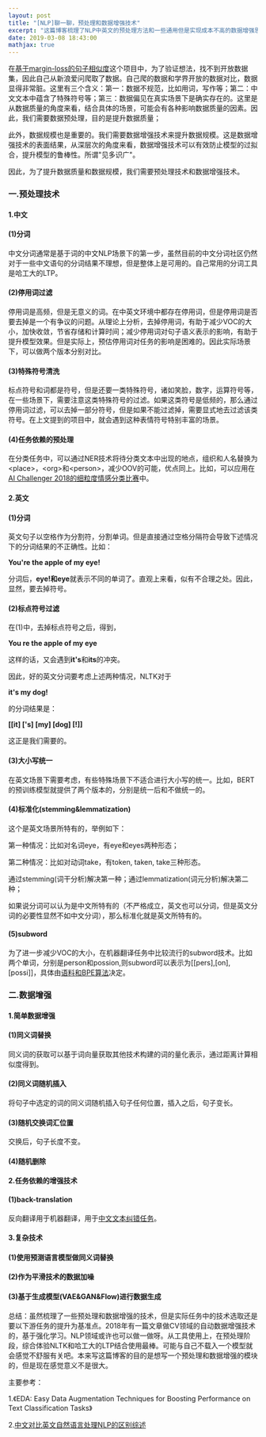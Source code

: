 ```yaml
---
layout: post
title: "[NLP]聊一聊，预处理和数据增强技术"
excerpt: "这篇博客梳理了NLP中英文的预处理方法和一些通用但是实现成本不高的数据增强思路。"
date: 2019-03-08 18:43:00
mathjax: true
---
```


<script type="text/javascript" src="http://cdn.mathjax.org/mathjax/latest/MathJax.js?config=default"></script>

在[基于margin-loss的句子相似度](https://github.com/zhpmatrix/margin-loss-for-sentence-similarity)这个项目中，为了验证想法，找不到开放数据集，因此自己从新浪爱问爬取了数据。自己爬的数据和学界开放的数据对比，数据显得非常脏。这里有三个含义：第一：数据不规范，比如用词，写作等；第二：中文文本中蕴含了特殊符号等；第三：数据偏见在真实场景下是确实存在的。这里是从数据质量的角度来看，结合具体的场景，可能会有各种影响数据质量的因素。因此，我们需要数据预处理，目的是提升数据质量；

此外，数据规模也是重要的。我们需要数据增强技术来提升数据规模。这是数据增强技术的表面结果，从深层次的角度来看，数据增强技术可以有效防止模型的过拟合，提升模型的鲁棒性。所谓"见多识广"。

因此，为了提升数据质量和数据规模，我们需要预处理技术和数据增强技术。

### 一.预处理技术

#### 1.中文

#### (1)分词

中文分词通常是基于词的中文NLP场景下的第一步，虽然目前的中文分词社区仍然对于一些中文语句的分词结果不理想，但是整体上是可用的。自己常用的分词工具是哈工大的LTP。

#### (2)停用词过滤

停用词是高频，但是无意义的词。在中英文环境中都存在停用词，但是停用词是否要去掉是一个有争议的问题。从理论上分析，去掉停用词，有助于减少VOC的大小，加快收敛，节省存储和计算时间；减少停用词对句子语义表示的影响，有助于提升模型效果。但是实际上，预估停用词对任务的影响是困难的。因此实际场景下，可以做两个版本分别对比。

#### (3)特殊符号清洗

标点符号和词都是符号，但是还要一类特殊符号，诸如笑脸，数字，运算符号等，在一些场景下，需要注意这类特殊符号的过滤。如果这类符号是低频的，那么通过停用词过滤，可以去掉一部分符号，但是如果不能过滤掉，需要显式地去过滤该类符号。在上文提到的项目中，就会遇到这种表情符号特别丰富的场景。

#### (4)任务依赖的预处理

在分类任务中，可以通过NER技术将待分类文本中出现的地点，组织和人名替换为\<place\>，\<org\>和\<person\>，减少OOV的可能，优点同上。比如，可以应用在[AI Challenger 2018的细粒度情感分类比赛](https://github.com/xueyouluo/fsauor2018)中。


#### 2.英文

#### (1)分词

英文句子以空格作为分割符，分割单词。但是直接通过空格分隔符会导致下述情况下的分词结果的不正确性。比如：

**You're the apple of my eye!**

分词后，**eye!**和**eye**就表示不同的单词了。直观上来看，似有不合理之处。因此，显然，要去掉符号。

#### (2)标点符号过滤

在(1)中，去掉标点符号之后，得到，

**You re the apple of my eye**

这样的话，又会遇到**it's**和**its**的冲突。

因此，好的英文分词要考虑上述两种情况，NLTK对于

**it's my dog!**

的分词结果是：

**\[\[it\] \['s\] \[my\] \[dog\] \[!\]\]**

这正是我们需要的。

#### (3)大小写统一

在英文场景下需要考虑，有些特殊场景下不适合进行大小写的统一。比如，BERT的预训练模型就提供了两个版本的，分别是统一后和不做统一的。

#### (4)标准化(stemming&lemmatization)

这个是英文场景所特有的，举例如下：

第一种情况：比如对名词eye，有eye和eyes两种形态；

第二种情况：比如对动词take，有token, taken, take三种形态。

通过stemming(词干分析)解决第一种；通过lemmatization(词元分析)解决第二种；

如果说分词可以认为是中文所特有的（不严格成立，英文也可以分词，但是英文分词的必要性显然不如中文分词），那么标准化就是英文所特有的。

#### (5)subword

为了进一步减少VOC的大小，在机器翻译任务中比较流行的subword技术。比如两个单词，分别是person和possion,则subword可以表示为\[\[pers\],\[on\],\[possi\]\]，具体由[语料和BPE算法](https://github.com/rsennrich/subword-nmt)决定。

### 二.数据增强

#### 1.简单数据增强

#### (1)同义词替换

同义词的获取可以基于词向量获取其他技术构建的词的量化表示，通过距离计算相似度得到。

#### (2)同义词随机插入

将句子中选定的词的同义词随机插入句子任何位置，插入之后，句子变长。

#### (3)随机交换词汇位置

交换后，句子长度不变。

#### (4)随机删除

#### 2.任务依赖的增强技术

#### (1)back-translation

反向翻译用于机器翻译，用于[中文文本纠错任务](https://liweinlp.com/?p=5000)。

#### 3.复杂技术

#### (1)使用预测语言模型做同义词替换

#### (2)作为平滑技术的数据加噪

#### (3)基于生成模型(VAE&GAN&Flow)进行数据生成

总结：虽然梳理了一些预处理和数据增强的技术，但是实际任务中的技术选取还是要以下游任务的提升为基准点。2018年有一篇文章做CV领域的自动数据增强技术的，基于强化学习。NLP领域或许也可以做一做呀。从工具使用上，在预处理阶段，综合体验NLTK和哈工大的LTP结合使用最棒。可能与自己不载入一个模型就会感觉不舒服有关吧。本来写这篇博客的目的是想写一个预处理和数据增强的模块的，但是现在感觉意义不是很大。

主要参考：

1.《EDA: Easy Data Augmentation Techniques for Boosting Performance on Text Classification Tasks》

2.[中文对比英文自然语言处理NLP的区别综述](https://zhuanlan.zhihu.com/p/59838270)
















